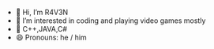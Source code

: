- 👋 Hi, I’m R4V3N
- 👀 I’m interested in coding and playing video games mostly
- 🌱 C++,JAVA,C#
- 😄 Pronouns: he / him


